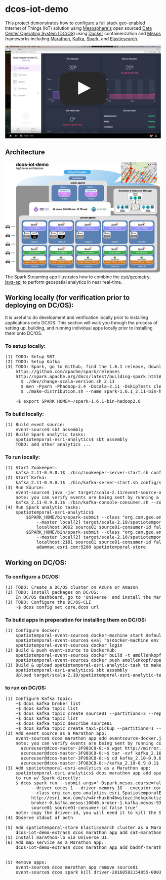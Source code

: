 # dcos-iot-demo
This project demonstrates how to configure a full stack geo-enabled Internet of Things (IoT) solution using <a href="https://mesosphere.com/">Mesosphere's</a> open sourced <a href="https://dcos.io/">Data Center Operating System (DC/OS)</a> using <a href="https://www.docker.com/">Docker</a> containerization and <a href="http://mesos.apache.org/">Mesos</a> frameworks including <a href="https://mesosphere.github.io/marathon/">Marathon</a>, <a href="http://kafka.apache.org/">Kafka</a>, <a href="http://spark.apache.org/">Spark</a>, and <a href="http://elasticsearch.mesosframeworks.com/">Elasticsearch</a>.

[![ScreenShot](dcos-iot-demo-screenshot.jpg)](https://youtu.be/tOPmPIHuV-o)

## Architecture
<img src="dcos-iot-demo-architecture.jpg"/>
The Spark Streaming app illustrates how to combine the <a href="https://github.com/Esri/geometry-api-java">esri/geometry-java-api</a> to perform geospatial analytics in near real-time.

## Working locally (for verification prior to deploying on DC/OS):
It is useful to do development and verification locally prior to installing applications onto DC/OS.  This section will walk you through the process of setting up, building, and running individual apps locally prior to installing them onto DC/OS.
### To setup locally:
<pre>
(1) TODO: Setup SBT
(2) TODO: Setup Kafka
(3) TODO: Spark, go to Github, find the 1.6.1 release, download zip
    https://github.com/apache/spark/releases
    http://spark.apache.org/docs/latest/building-spark.html#building-for-scala-211
      $ ./dev/change-scala-version.sh 2.11
      $ mvn -Pyarn -Phadoop-2.4 -Dscala-2.11 -DskipTests clean package
      $ ./make-distribution.sh --name spark-1.6.1_2.11-bin-hadoop2.4 --tgz -Psparkr -Phadoop-2.4 -Phive -Phive-thriftserver -Pyarn
      
    ~$ export SPARK_HOME=~/spark-1.6.1-bin-hadoop2.6
</pre>

### To build locally:
<pre>
(1) Build event source:
    event-source$ sbt assembly
(2) Build Spark analytic tasks:
    spatiotemporal-esri-analytics$ sbt assembly
    TODO: add other analytics ...
</pre>

### To run locally:
<pre>
(1) Start Zookeeper:
    kafka_2.11-0.9.0.1$ ./bin/zookeeper-server-start.sh config/zookeeper.properties
(2) Start Kafka:
    kafka_2.11-0.9.0.1$ ./bin/kafka-server-start.sh config/server.properties
(3) Run Source:
    event-source$ java -jar target/scala-2.11/event-source-assembly-1.0.jar localhost:9092 source01 4 1000 true
    note: you can verify events are being sent by running a command line Kafka Consumer utility to listen to the topic:
    kafka_2.11-0.9.0.1$ ./bin/kafka-console-consumer.sh --zookeeper localhost:2181 --topic source01
(4) Run Spark analytic tasks:
    spatiotemporal-esri-analytics$ 
        $SPARK_HOME/bin/spark-submit --class "org.cam.geo.analytics.esri.SpatiotemporalEsriAnalyticTask"
            --master local[2] target/scala-2.10/spatiotemporal-esri-analytic-task-assembly-1.0.jar
            localhost:9092 source01 source01-consumer-id false true
        $SPARK_HOME/bin/spark-submit --class "org.cam.geo.analytics.esri.SpatiotemporalEsriAnalyticTaskWithElasticsearchSink"
            --master local[2] target/scala-2.10/spatiotemporal-esri-analytic-task-assembly-1.0.jar
            localhost:2181 source01 source01-consumer-id false true
            adammac.esri.com:9200 spatiotemporal-store
</pre>

## Working on DC/OS:
### To configure a DC/OS:
<pre>
(1) TODO: Create a DC/OS cluster on Azure or Amazon
(2) TODO: Install packages on DC/OS:
    In DC/OS dashboard, go to 'Universe' and install the Marathon, Chronos, Kafka & Spark packages.
(3) TODO: Configure the DC/OS-CLI
    ~$ dcos config set core.dcos_url <your DC/OS url>
</pre>

### To build apps in preperation for installing them on DC/OS:
<pre>
(1) Configure docker:
    spatiotemporal-event-source$ docker-machine start default
    spatiotemporal-event-source$ eval "$(docker-machine env default)"
    spatiotemporal-event-source$ docker login
(2) Build & push event-source to DockerHub:
    spatiotemporal-event-source$ docker build -t amollenkopf/spatiotemporal-event-source .
    spatiotemporal-event-source$ docker push amollenkopf/spatiotemporal-event-source
(3) Build & upload spatiotemporal-esri-analytic-task to make it publicly available:
    spatiotemporal-esri-analytics$ sbt assembly
    Upload target/scala-2.10/spatiotemporal-esri-analytic-task-assembly-1.0.jar to S3/Azure Blob storage and make publicly available.
</pre>

### to run on DC/OS:
<pre>
(1) Configure Kafka topic:
    ~$ dcos kafka broker list
    ~$ dcos kafka topic list
    ~$ dcos kafka topic create source01 --partitions=3 --replication=1
    ~$ dcos kafka topic list
    ~$ dcos kafka topic describe source01
    ~$ dcos kafka topic create taxi-pickup --partitions=1 --replication=1
(2) Add event source as a Marathon app:
    event-source$ dcos marathon app add eventsource-docker.json
    note: you can verify events are being sent by running command line Kafka Consumer utilities to listen to the topic:
      azureuser@dcos-master-3F983CB-0:~$ wget http://mirror.reverse.net/pub/apache/kafka/0.9.0.1/kafka_2.10-0.9.0.1.tgz
      azureuser@dcos-master-3F983CB-0:~$ tar -xvf kafka_2.10-0.9.0.1.tgz
      azureuser@dcos-master-3F983CB-0:~$ cd kafka_2.10-0.9.0.1
      azureuser@dcos-master-3F983CB-0:~/kafka_2.10-0.9.0.1$ ./bin/kafka-console-consumer.sh --zookeeper master.mesos:2181/kafka --topic source01
(3) Add spatiotemporal-esri-analytics as a Marathon app:
    spatiotemporal-esri-analytics$ dcos marathon app add spatiotemporal-esri-analytic-task-docker.json
    to run w/ Spark directly:
    $ dcos spark run --submit-args="-Dspark.mesos.coarse=false
          --driver-cores 1 --driver-memory 1G --executor-cores 2 --executor-memory 1G
          --class org.cam.geo.analytics.esri.SpatiotemporalEsriAnalyticTask
          http://esri.box.com/s/w4rrhuxbh4bwitozcjhekqc4utszbmkb  
          broker-0.kafka.mesos:10040,broker-1.kafka.mesos:9312,broker-2.kafka.mesos:9601
          source01 source01-consumer-id false true"
    note: copy the driver-id, you will need it to kill the Spark app later
(4) Observe stdout of both

(5) Add spatiotemporal-store Elasticsearch cluster as a Marathon app:
    dcos-iot-demo-extras$ dcos marathon app add sat-marathon.json
(5) Install marathon-lb via Universe UI.
(6) Add map service as a Marathon app:
    dcos-iot-demo-extras$ dcos marathon app add badmf-marathon.json


(5) Remove apps:
    event-source$ dcos marathon app remove source01
    event-source$ dcos spark kill driver-20160503154055-0003
</pre>
